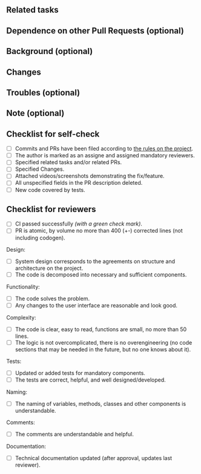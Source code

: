 ## Related tasks
<!--
For more info https://github.com/surfstudio/flutter-roadmap/blob/main/docs/PULL_REQUEST_TEMPLATE_README.md#related-tasks
-->


## Dependence on other Pull Requests (optional)
<!--
For more info https://github.com/surfstudio/flutter-roadmap/blob/main/docs/PULL_REQUEST_TEMPLATE_README.md#dependence-on-other-pull-requests-optional
-->

## Background (optional)
<!--
For more info https://github.com/surfstudio/flutter-roadmap/blob/main/docs/PULL_REQUEST_TEMPLATE_README.md#background-optional
-->

## Changes
<!--
For more info https://github.com/surfstudio/flutter-roadmap/blob/main/docs/PULL_REQUEST_TEMPLATE_README.md#changes
-->

## Troubles (optional)
<!--
For more info https://github.com/surfstudio/flutter-roadmap/blob/main/docs/PULL_REQUEST_TEMPLATE_README.md#troubles-optional
-->

## Note (optional)
<!--
For more info https://github.com/surfstudio/flutter-roadmap/blob/main/docs/PULL_REQUEST_TEMPLATE_README.md#note-optional
-->

## Checklist for self-check
- [ ] Commits and PRs have been filed according to [the rules on the project](https://github.com/surfstudio/surf-flutter-app-template#workflow-in-a-repository).
- [ ] The author is marked as an assigne and assigned mandatory reviewers.
- [ ] Specified related tasks and/or related PRs.
- [ ] Specified Changes.
- [ ] Attached videos/screenshots demonstrating the fix/feature.
- [ ] All unspecified fields in the PR description deleted.
- [ ] New code covered by tests.

## Checklist for reviewers
- [ ] CI passed successfully _(with a green check mark)_.
- [ ] PR is atomic, by volume no more than 400 (+-) corrected lines (not including codogen).

Design:
- [ ] System design corresponds to the agreements on structure and architecture on the project.
- [ ] The code is decomposed into necessary and sufficient components.

Functionality:
- [ ] The code solves the problem.
- [ ] Any changes to the user interface are reasonable and look good.

Complexity:
- [ ] The code is clear, easy to read, functions are small, no more than 50 lines.
- [ ] The logic is not overcomplicated, there is no overengineering (no code sections that may be needed in the future, but no one knows about it).

Tests:
- [ ] Updated or added tests for mandatory components.
- [ ] The tests are correct, helpful, and well designed/developed.

Naming:
- [ ] The naming of variables, methods, classes and other components is understandable.

Comments:
- [ ] The comments are understandable and helpful.

Documentation:
- [ ] Technical documentation updated (after approval, updates last reviewer). 
